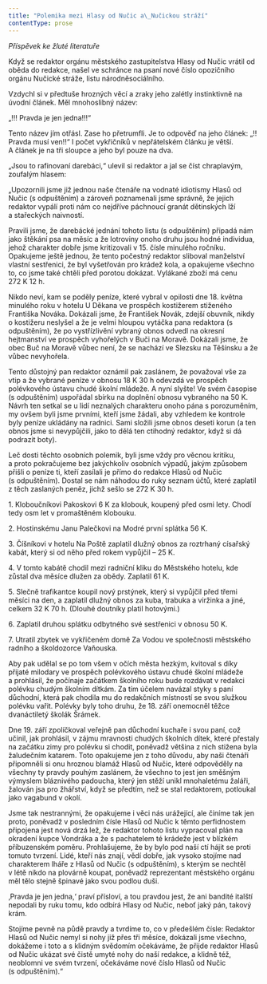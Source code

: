 ```yaml
---
title: "Polemika mezi Hlasy od Nučic a\_Nučickou stráží"
contentType: prose
---
```


_Příspěvek ke žluté literatuře_

Když se redaktor orgánu městského zastupitelstva Hlasy od Nučic vrátil od oběda do redakce, našel ve schránce na psaní nové číslo opozičního orgánu Nučické stráže, listu národněsociálního.

Vzdychl si v předtuše hrozných věcí a zraky jeho zalétly instinktivně na úvodní článek. Měl mnohoslibný název:

„!!! Pravda je jen jedna!!!“

Tento název jím otřásl. Zase ho přetrumfli. Je to odpověď na jeho článek: „!! Pravda musí ven!!“ I počet vykřičníků v nepřátelském článku je větší. A článek je na tři sloupce a jeho byl pouze na dva.

„Jsou to rafinovaní darebáci,“ ulevil si redaktor a jal se číst chrapla­vým, zoufalým hlasem:

„Upozornili jsme již jednou naše čtenáře na vodnaté idiotismy Hlasů od Nučic (s odpuštěním) a zároveň poznamenali jsme správně, že jejich redaktor vypálí proti nám co nejdříve páchnoucí granát dětinských lží a stařeckých naivností.

Pravili jsme, že darebácké jednání tohoto listu (s odpuštěním) připadá nám jako štěkání psa na měsíc a že lotroviny onoho druhu jsou hodné individua, jehož charakter dobře jsme kritizovali v 15. čísle minulého ročníku. Opakujeme ještě jednou, že tento počestný redaktor sliboval manželství vlastní sestřenici, že byl vyšetřován pro krádež kola, a opakujeme všechno to, co jsme také chtěli před porotou dokázat. Vylákané zboží má cenu 272 K 12 h.

Nikdo neví, kam se poděly peníze, které vybral v opilosti dne 18. května minulého roku v hotelu U Děkana ve prospěch kostižerem stiženého Františka Nováka. Dokázali jsme, že František Novák, zdejší obuvník, nikdy o kostižeru neslyšel a že je velmi hloupou vytáčka pana redaktora (s odpuštěním), že po vystřízlivění vybraný obnos odvedl na okresní hejtmanství ve prospěch vyhořelých v Buči na Moravě. Dokázali jsme, že obec Buč na Moravě vůbec není, že se nachází ve Slezsku na Těšínsku a že vůbec nevyhořela.

Tento důstojný pan redaktor oznámil pak zaslánem, že považoval vše za vtip a že vybrané peníze v obnosu 18 K 30 h odevzdá ve prospěch polévkového ústavu chudé školní mládeže. A nyní slyšte! Ve svém časopise (s odpuštěním) uspořádal sbírku na doplnění obnosu vybraného na 50 K. Návrh ten setkal se u lidí neznalých charakteru onoho pána s porozuměním, my ovšem byli jsme prvními, kteří jsme žádali, aby vzhledem ke kontrole byly peníze ukládány na radnici. Sami složili jsme obnos deseti korun (a ten obnos jsme si nevypůjčili, jako to dělá ten ctihodný redaktor, když si dá podrazit boty).

Leč dosti těchto osobních polemik, byli jsme vždy pro věcnou kritiku, a proto pokračujeme bez jakýchkoliv osobních výpadů, jakým způsobem přišli o peníze ti, kteří zasílali je přímo do redakce Hlasů od Nučic (s odpuštěním). Dostal se nám náhodou do ruky seznam účtů, které zaplatil z těch zaslaných peněz, jichž sešlo se 272 K 30 h.

1\. Kloboučníkovi Pakoskovi 6 K za klobouk, koupený před osmi lety. Chodí tedy osm let v promaštěném klobouku.

2\. Hostinskému Janu Palečkovi na Modré první splátka 56 K.

3\. Číšníkovi v hotelu Na Poště zaplatil dlužný obnos za roztrhaný císařský kabát, který si od něho před rokem vypůjčil – 25 K.

4\. V tomto kabátě chodil mezi radniční kliku do Městského hotelu, kde zůstal dva měsíce dlužen za obědy. Zaplatil 61 K.

5\. Slečně trafikantce koupil nový prstýnek, který si vypůjčil před třemi měsíci na den, a zaplatil dlužný obnos za kuba, trabuka a viržinka a jiné, celkem 32 K 70 h. (Dlouhé doutníky platil hotovými.)

6\. Zaplatil druhou splátku odbytného své sestřenici v obnosu 50 K.

7\. Utratil zbytek ve vykřičeném domě Za Vodou ve společnosti městského radního a školdozorce Vaňouska.

Aby pak udělal se po tom všem v očích města hezkým, kvitoval s díky přijaté milodary ve prospěch polévkového ústavu chudé školní mládeže a prohlásil, že počínaje začátkem školního roku bude rozdávat v redakci polévku chudým školním dítkám. Za tím účelem navázal styky s paní důchodní, která pak chodila mu do redakčních místností se svou služkou polévku vařit. Polévky byly toho druhu, že 18. září onemocněl těžce dvanáctiletý školák Šrámek.

Dne 19. září zpolíčkoval veřejně pan důchodní kuchaře i svou paní, což učinil, jak prohlásil, v zájmu mravnosti chudých školních dítek, které přestaly na začátku zimy pro polévku si chodit, poněvadž většina z nich stižena byla žaludečním katarem. Toto opakujeme jen z toho důvodu, aby naši čtenáři připomněli si onu hroznou blamáž Hlasů od Nučic, které odpověděly na všechny ty pravdy pouhým zaslánem, že všechno to jest jen směšným výmyslem bláznivého padoucha, který jen stěží unikl mnohaletému žaláři, žalován jsa pro žhářství, když se předtím, než se stal redaktorem, potloukal jako vagabund v okolí.

Jsme tak nestrannými, že opakujeme i věci nás urážející, ale činíme tak jen proto, poněvadž v posledním čísle Hlasů od Nučic k těmto perfidnostem připojena jest nová drzá lež, že redaktor tohoto listu vypracoval plán na okradení kupce Vondráka a že s pachatelem té krádeže jest v blízkém příbuzenském poměru. Prohlašujeme, že by bylo pod naší ctí hájit se proti tomuto tvrzení. Lidé, kteří nás znají, vědí dobře, jak vysoko stojíme nad charakterem lháře z Hlasů od Nučic (s odpuštěním), s kterým se nechtěl v létě nikdo na plovárně koupat, poněvadž reprezentant městského orgánu měl tělo stejně špinavé jako svou podlou duši.

‚Pravda je jen jedna,‘ praví přísloví, a tou pravdou jest, že ani bandité italští nepodali by ruku tomu, kdo odbírá Hlasy od Nučic, neboť jaký pán, takový krám.

Stojíme pevně na půdě pravdy a tvrdíme to, co v předešlém čísle: Redaktor Hlasů od Nučic nemyl si nohy již přes tři měsíce, dokázali jsme všechno, dokážeme i toto a s klidným svědomím očekáváme, že přijde redaktor Hlasů od Nučic ukázat své čistě umyté nohy do naší redakce, a klidně též, neoblomni ve svém tvrzení, očekáváme nové číslo Hlasů od Nučic (s odpuštěním).“
